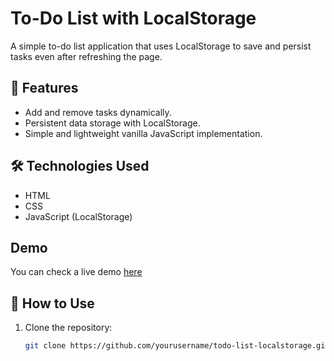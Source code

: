 # To-Do List with LocalStorage

A simple to-do list application that uses LocalStorage to save and persist tasks even after refreshing the page.

## 🚀 Features
- Add and remove tasks dynamically.
- Persistent data storage with LocalStorage.
- Simple and lightweight vanilla JavaScript implementation.

## 🛠️ Technologies Used
- HTML
- CSS
- JavaScript (LocalStorage)

## Demo
You can check a live demo [here](https://todo-list-localstorage-eight.vercel.app/)

## 📌 How to Use
1. Clone the repository:
   ```sh
   git clone https://github.com/yourusername/todo-list-localstorage.git
